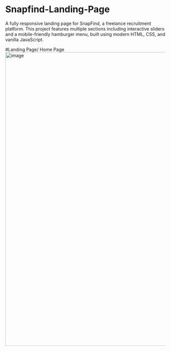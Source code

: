 # Snapfind-Landing-Page
A fully responsive landing page for SnapFind, a freelance recruitment platform. This project features multiple sections including interactive sliders and a mobile-friendly hamburger menu, built using modern HTML, CSS, and vanilla JavaScript.


#Landing Page/ Home Page  
<img width="1885" height="925" alt="image" src="https://github.com/user-attachments/assets/ea33c281-920f-4091-9edc-f53ba9421d95" />


